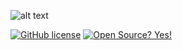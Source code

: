 ![alt text]([https://github.com/camparchimedes/databank/blob/main/DL_research.jpg?](https://github.com/camparchimedes/databank/blob/main/studio2222.jpg)raw=true)






[![GitHub license](https://img.shields.io/github/license/Naereen/StrapDown.js.svg)](https://github.com/camparchimedes/databank/blob/main/LICENSE) [![Open Source? Yes!](https://badgen.net/badge/Open%20Source%20%3F/Yes%21/blue?icon=github)](https://opensource.com/resources/what-open-source)
